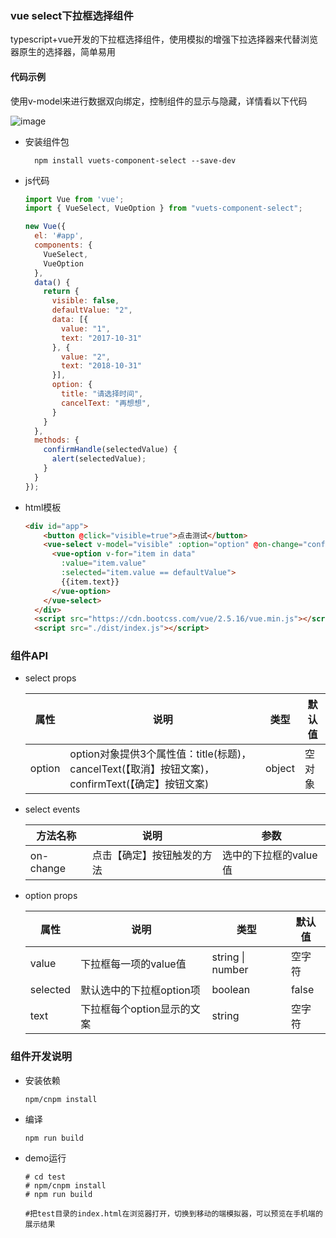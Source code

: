 ### vue select下拉框选择组件

typescript+vue开发的下拉框选择组件，使用模拟的增强下拉选择器来代替浏览器原生的选择器，简单易用

#### 代码示例

使用v-model来进行数据双向绑定，控制组件的显示与隐藏，详情看以下代码

![image](https://github.com/ljcheibao/vue-component-select/blob/master/images/demo.png)

- 安装组件包
  ```
    npm install vuets-component-select --save-dev
  ```

- js代码

  ```js
  import Vue from 'vue';
  import { VueSelect, VueOption } from "vuets-component-select";

  new Vue({
    el: '#app',
    components: {
      VueSelect,
      VueOption
    },
    data() {
      return {
        visible: false,
        defaultValue: "2",
        data: [{
          value: "1",
          text: "2017-10-31"
        }, {
          value: "2",
          text: "2018-10-31"
        }],
        option: {
          title: "请选择时间",
          cancelText: "再想想",
        }
      }
    },
    methods: {
      confirmHandle(selectedValue) {
        alert(selectedValue);
      }
    }
  });
  ```

- html模板

  ```html
  <div id="app">
      <button @click="visible=true">点击测试</button>
      <vue-select v-model="visible" :option="option" @on-change="confirmHandle">
        <vue-option v-for="item in data" 
          :value="item.value" 
          :selected="item.value == defaultValue">
          {{item.text}}
        </vue-option>
      </vue-select>
    </div>
    <script src="https://cdn.bootcss.com/vue/2.5.16/vue.min.js"></script>
    <script src="./dist/index.js"></script>
  ```

### 组件API

- select props

  | 属性     | 说明                                       | 类型     | 默认值  |
  | ------ | ---------------------------------------- | ------ | ---- |
  | option | option对象提供3个属性值：title(标题)，cancelText(【取消】按钮文案)，confirmText(【确定】按钮文案) | object | 空对象  |

- select events

  | 方法名称      | 说明            | 参数            |
  | --------- | ------------- | ------------- |
  | on-change | 点击【确定】按钮触发的方法 | 选中的下拉框的value值 |



- option props

  | 属性       | 说明               | 类型               | 默认值   |
  | -------- | ---------------- | ---------------- | ----- |
  | value    | 下拉框每一项的value值    | string \| number | 空字符   |
  | selected | 默认选中的下拉框option项  | boolean          | false |
  | text     | 下拉框每个option显示的文案 | string           | 空字符   |



### 组件开发说明

- 安装依赖

  ```
  npm/cnpm install
  ```

- 编译

  ```
  npm run build
  ```

- demo运行

  ```
  # cd test
  # npm/cnpm install
  # npm run build

  #把test目录的index.html在浏览器打开，切换到移动的端模拟器，可以预览在手机端的展示结果
  ```

  ​
